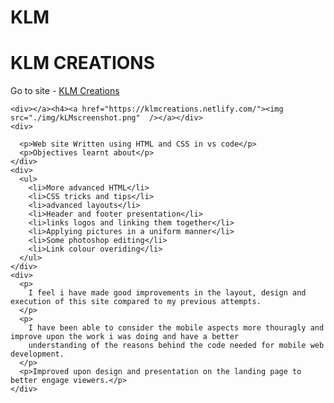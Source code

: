 # KLM

<div>
      <h1>KLM CREATIONS</h1>
    </div>
    Go to site - <a href="https://klmcreations.netlify.com/">KLM Creations</a>

    <div></a><h4><a href="https://klmcreations.netlify.com/"><img src="./img/kLMscreenshot.png"  /></a></div>
    <div>
 
      <p>Web site Written using HTML and CSS in vs code</p>
      <p>Objectives learnt about</p>
    </div>
    <div>
      <ul>
        <li>More advanced HTML</li>
        <li>CSS tricks and tips</li>
        <li>advanced layouts</li>
        <li>Header and footer presentation</li>
        <li>links logos and linking them together</li>
        <li>Applying pictures in a uniform manner</li>
        <li>Some photoshop editing</li>
        <li>Link colour overiding</li>
      </ul>
    </div>
    <div>
      <p>
        I feel i have made good improvements in the layout, design and execution of this site compared to my previous attempts.
      </p>
      <p>
        I have been able to consider the mobile aspects more thouragly and improve upon the work i was doing and have a better
        understanding of the reasons behind the code needed for mobile web development.
      </p>
      <p>Improved upon design and presentation on the landing page to better engage viewers.</p>
    </div>
